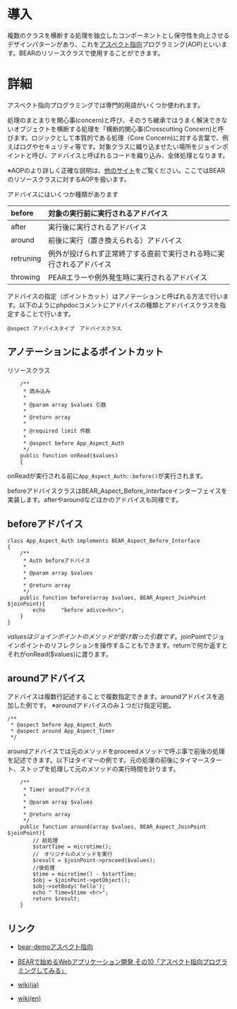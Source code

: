 # 導入 #

複数のクラスを横断する処理を独立したコンポーネントとし保守性を向上させるデザインパターンがあり、これを[アスペクト指向](http://e-words.jp/w/E382A2E382B9E3839AE382AFE38388E68C87E59091E38397E383ADE382B0E383A9E3839FE383B3E382B0.html)プログラミング(AOP)といいます。BEARのリソースクラスで使用することができます。

# 詳細 #

アスペクト指向プログラミングでは専門的用語がいくつか使われます。

処理のまとまりを関心事(concern)と呼び、そのうち継承ではうまく解決できないオブジェクトを横断する処理を「横断的関心事(Crosscutting Concern)と呼びます。ロジックとして本質的である処理（Core Concern)に対する言葉で、例えばログやセキュリティ等です。対象クラスに織り込ませたい場所をジョインポイントと呼び、アドバイスと呼ばれるコードを織り込み、全体処理となります。

※AOPのより詳しく正確な説明は、[他のサイト](http://www.google.com/search?hl=ja&client=safari&rls=ja-jp&q=アスペクト指向とは)をご覧ください。ここではBEARのリソースクラスに対するAOPを扱います。

アドバイスにはいくつか種類があります

| before | 対象の実行前に実行されるアドバイス |
|:-------|:------------------|
| after  | 実行後に実行されるアドバイス    |
| around | 前後に実行（置き換えられる）アドバイス |
| retruning | 例外が投げられず正常終了する直前で実行される時に実行されるアドバイス |
| throwing |PEARエラーや例外発生時に実行されるアドバイス |


アドバイスの指定（ポイントカット）はアノテーションと呼ばれる方法で行います。以下のようにphpdocコメントにアドバイスの種類とアドバイスクラスを指定することで行います。


```
@aspect アドバイスタイプ　アドバイスクラス
```

## アノテーションによるポイントカット ##

リソースクラス
```
    /**
     * 読み込み
     *
     * @param array $values 引数
     * 
     * @return array
     * 
     * @required limit 件数
     * 
     * @aspect before App_Aspect_Auth
     */
    public function onRead($values)
    {
```
onReadが実行される前に`App_Aspect_Auth::before()`が実行されます。


beforeアドバイスクラスはBEAR\_Aspect\_Before\_Interfaceインターフェイスを実装します。afterやaroundなどほかのアドバイスも同様です。

## beforeアドバイス ##

```
class App_Aspect_Auth implements BEAR_Aspect_Before_Interface
{
    /**
     * Auth beforeアドバイス
     * 
     * @param array $values
     * 
     * @return array
     */
    public function before(array $values, BEAR_Aspect_JoinPoint $joinPoint){
        echo     "before adivce<hr>";
    }
}
```

$valuesはジョインポイントのメソッドが受け取った引数です。$joinPointでジョインポイントのリフレクションを操作することもできます。returnで何か返すとそれがonRead($values)に渡ります。

## aroundアドバイス ##

アドバイスは複数行記述することで複数指定できます。aroundアドバイスを追加した例です。
※aroundアドバイスのみ１つだけ指定可能。

```
/**
 * @aspect before App_Aspect_Auth
 * @aspect around App_Aspect_Timer
 */
```

aroundアドバイスでは元のメソッドをproceedメソッドで呼ぶ事で前後の処理を記述できます。以下はタイマーの例です。元の処理の前後にタイマースタート、ストップを処理して元のメソッドの実行時間を計ります。

```
    /**
     * Timer aroudアドバイス
     * 
     * @param array $values
     * 
     * @return array
     */
    public function around(array $values, BEAR_Aspect_JoinPoint $joinPoint){
        // 前処理
        $startTime = microtime();
        //　オリジナルのメソッドを実行
        $result = $joinPoint->proceed($values);
        //後処理
        $time = microtime() - $startTime;
        $obj = $joinPoint->getObject();
        $obj->setBody('hello');
        echo " Time=$time <hr>";
        return $result;
    }
```
## リンク ##
  * [bear-demoアスペクト指向](http://code.google.com/p/bear-demo/wiki/aop/)
  * [BEARで始めるWebアプリケーション開発 その10「アスペクト指向プログラミングしてみる」](http://d.hatena.ne.jp/stellaqua/20100323/1269328310)
  * [wiki(ja)](http://ja.wikipedia.org/wiki/%E3%82%A2%E3%82%B9%E3%83%9A%E3%82%AF%E3%83%88%E6%8C%87%E5%90%91%E3%83%97%E3%83%AD%E3%82%B0%E3%83%A9%E3%83%9F%E3%83%B3%E3%82%B0)

  * [wiki(en)](http://en.wikipedia.org/wiki/Aspect-oriented_programming)